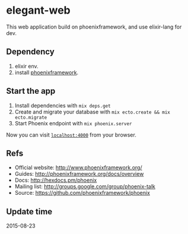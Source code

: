 # elegant-web
This web application build on phoenixframework, and use elixir-lang for dev.

## Dependency
1. elixir env.  
2. install [phoenixframework](http://www.phoenixframework.org/docs/installation).

## Start the app

  1. Install dependencies with `mix deps.get`
  2. Create and migrate your database with `mix ecto.create && mix ecto.migrate`
  3. Start Phoenix endpoint with `mix phoenix.server`

Now you can visit [`localhost:4000`](http://localhost:4000) from your browser.



## Refs
  * Official website: http://www.phoenixframework.org/
  * Guides: http://phoenixframework.org/docs/overview
  * Docs: http://hexdocs.pm/phoenix
  * Mailing list: http://groups.google.com/group/phoenix-talk
  * Source: https://github.com/phoenixframework/phoenix

## Update time
2015-08-23
